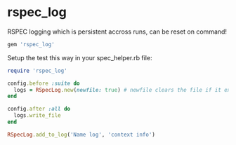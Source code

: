 # rspec_log
RSPEC logging which is persistent accross runs, can be reset on command!

```ruby
gem 'rspec_log'
```

Setup the test this way in your spec_helper.rb file:
```ruby
require 'rspec_log'

config.before :suite do
  logs = RSpecLog.new(newfile: true) # newfile clears the file if it exists
end

config.after :all do
  logs.write_file
end

```
```ruby
RSpecLog.add_to_log('Name log', 'context info')
```
